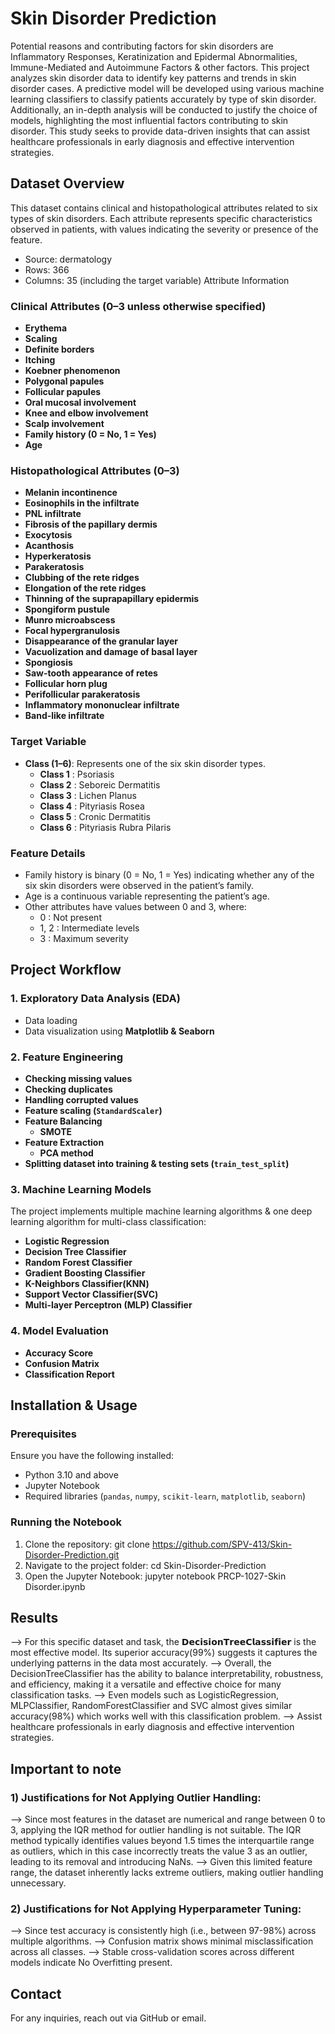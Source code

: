 # Skin Disorder Prediction
Potential reasons and contributing factors for skin disorders are Inflammatory Responses, Keratinization and Epidermal Abnormalities, Immune-Mediated and Autoimmune Factors & other factors. This project analyzes skin disorder data to identify key patterns and trends in skin disorder cases. A predictive model will be developed using various machine learning classifiers to classify patients accurately by type of skin disorder. Additionally, an in-depth analysis will be conducted to justify the choice of models, highlighting the most influential factors contributing to skin disorder. This study seeks to provide data-driven insights that can assist healthcare professionals in early diagnosis and effective intervention strategies.

## Dataset Overview
This dataset contains clinical and histopathological attributes related to six types of skin disorders. Each attribute represents specific characteristics observed in patients, with values indicating the severity or presence of the feature.
- Source: dermatology
- Rows: 366
- Columns: 35 (including the target variable)
Attribute Information
### **Clinical Attributes (0–3 unless otherwise specified)**
- **Erythema**
- **Scaling**
- **Definite borders**
- **Itching**
- **Koebner phenomenon**
- **Polygonal papules**
- **Follicular papules**
- **Oral mucosal involvement**
- **Knee and elbow involvement**
- **Scalp involvement**
- **Family history (0 = No, 1 = Yes)**
- **Age**
### **Histopathological Attributes (0–3)**
- **Melanin incontinence**
- **Eosinophils in the infiltrate**
- **PNL infiltrate**
- **Fibrosis of the papillary dermis**
- **Exocytosis**
- **Acanthosis**
- **Hyperkeratosis**
- **Parakeratosis**
- **Clubbing of the rete ridges**
- **Elongation of the rete ridges**
- **Thinning of the suprapapillary epidermis**
- **Spongiform pustule**
- **Munro microabscess**
- **Focal hypergranulosis**
- **Disappearance of the granular layer**
- **Vacuolization and damage of basal layer**
- **Spongiosis**
- **Saw-tooth appearance of retes**
- **Follicular horn plug**
- **Perifollicular parakeratosis**
- **Inflammatory mononuclear infiltrate**
- **Band-like infiltrate**
### **Target Variable**
- **Class (1–6)**: Represents one of the six skin disorder types.
  - **Class 1** : Psoriasis
  - **Class 2** : Seboreic Dermatitis
  - **Class 3** : Lichen Planus
  - **Class 4** : Pityriasis Rosea
  - **Class 5** : Cronic Dermatitis
  - **Class 6** : Pityriasis Rubra Pilaris   
### **Feature Details**
- Family history is binary (0 = No, 1 = Yes) indicating whether any of the six skin disorders were observed in the patient’s family.
- Age is a continuous variable representing the patient’s age.
- Other attributes have values between 0 and 3, where:
  - 0 : Not present
  - 1, 2 : Intermediate levels
  - 3 : Maximum severity

## Project Workflow
### 1. **Exploratory Data Analysis (EDA)**
- Data loading
- Data visualization using **Matplotlib & Seaborn**
### 2. **Feature Engineering**
- **Checking missing values**
- **Checking duplicates**
- **Handling corrupted values**
- **Feature scaling (`StandardScaler`)**
- **Feature Balancing**
  - **SMOTE**
- **Feature Extraction**
  - **PCA method**
- **Splitting dataset into training & testing sets (`train_test_split`)**
  
### 3. **Machine Learning Models**
The project implements multiple machine learning algorithms & one deep learning algorithm for multi-class classification:
- **Logistic Regression**
- **Decision Tree Classifier**
- **Random Forest Classifier**
- **Gradient Boosting Classifier**
- **K-Neighbors Classifier(KNN)**
- **Support Vector Classifier(SVC)**
- **Multi-layer Perceptron (MLP) Classifier**

### 4. **Model Evaluation**
- **Accuracy Score**
- **Confusion Matrix**
- **Classification Report**

## Installation & Usage

### Prerequisites
Ensure you have the following installed:
- Python 3.10 and above
- Jupyter Notebook
- Required libraries (`pandas`, `numpy`, `scikit-learn`, `matplotlib`, `seaborn`)

### Running the Notebook
1. Clone the repository:
   git clone https://github.com/SPV-413/Skin-Disorder-Prediction.git
2. Navigate to the project folder:
   cd Skin-Disorder-Prediction
3. Open the Jupyter Notebook:
   jupyter notebook PRCP-1027-Skin Disorder.ipynb

## Results
--> For this specific dataset and task, the 𝗗𝗲𝗰𝗶𝘀𝗶𝗼𝗻𝗧𝗿𝗲𝗲𝗖𝗹𝗮𝘀𝘀𝗶𝗳𝗶𝗲𝗿 is the most effective model. Its superior accuracy(99%) suggests it captures the underlying patterns in the data most accurately.
--> Overall, the DecisionTreeClassifier has the ability to balance interpretability, robustness, and efficiency, making it a versatile and effective choice for many classification tasks.
--> Even models such as LogisticRegression, MLPClassifier, RandomForestClassifier and SVC almost gives similar accuracy(98%) which works well with this classification problem.
--> Assist healthcare professionals in early diagnosis and effective intervention strategies.

## Important to note
### 1) Justifications for Not Applying Outlier Handling:
--> Since most features in the dataset are numerical and range between 0 to 3, applying the IQR method for outlier handling is not suitable. The IQR method typically identifies values beyond 1.5 times the interquartile range as outliers, which in this case incorrectly treats the value 3 as an outlier, leading to its removal and introducing NaNs.
--> Given this limited feature range, the dataset inherently lacks extreme outliers, making outlier handling unnecessary.
### 2) Justifications for Not Applying Hyperparameter Tuning:
--> Since test accuracy is consistently high (i.e., between 97-98%) across multiple algorithms.
--> Confusion matrix shows minimal misclassification across all classes.
--> Stable cross-validation scores across different models indicate No Overfitting present.

## Contact
For any inquiries, reach out via GitHub or email.
